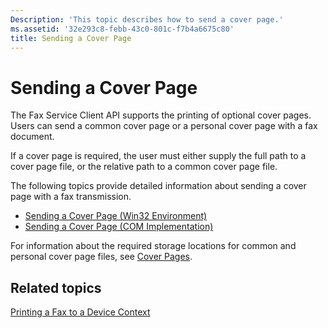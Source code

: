 ```yaml
---
Description: 'This topic describes how to send a cover page.'
ms.assetid: '32e293c8-febb-43c0-801c-f7b4a6675c80'
title: Sending a Cover Page
---
```


# Sending a Cover Page

The Fax Service Client API supports the printing of optional cover pages. Users can send a common cover page or a personal cover page with a fax document.

If a cover page is required, the user must either supply the full path to a cover page file, or the relative path to a common cover page file.

The following topics provide detailed information about sending a cover page with a fax transmission.

-   [Sending a Cover Page (Win32 Environment)](-mfax-sending-a-cover-page-win32-environment-.md)
-   [Sending a Cover Page (COM Implementation)](-mfax-sending-a-cover-page-com-implementation-.md)

For information about the required storage locations for common and personal cover page files, see [Cover Pages](-mfax-cover-pages.md).

## Related topics

<dl> <dt>

[Printing a Fax to a Device Context](-mfax-printing-a-fax-to-a-device-context.md)
</dt> </dl>

 

 



